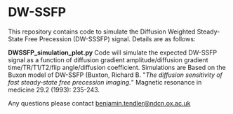 # DW-SSFP
This repository contains code to simulate the Diffusion Weighted Steady-State Free Precession (DW-SSSFP) signal. Details are as follows:

**DWSSFP_simulation_plot.py**
Code will simulate the expected DW-SSFP signal as a function of diffusion gradient amplitude/diffusion gradient time/TR/T1/T2/flip angle/diffusion coefficient. Simulations are Based on the Buxon model of DW-SSFP (Buxton, Richard B. "*The diffusion sensitivity of fast steady‐state free precession imaging.*" Magnetic resonance in medicine 29.2 (1993): 235-243.

Any questions please contact benjamin.tendler@ndcn.ox.ac.uk

